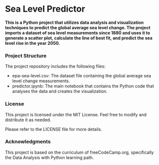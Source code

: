 # Sea Level Predictor

**This is a Python project that utilizes data analysis and visualization techniques to predict the global average sea level change. The project imports a dataset of sea level measurements since 1880 and uses it to generate a scatter plot, calculate the line of best fit, and predict the sea level rise in the year 2050.**

### Project Structure

The project repository includes the following files:


- epa-sea-level.csv: The dataset file containing the global average sea level change measurements.
- predictor.ipynb: The main notebook that contains the Python code that analyses the data and creates the visualization.

### License

This project is licensed under the MIT License. Feel free to modify and distribute it as needed.

Please refer to the LICENSE file for more details.

### Acknowledgments

This project is based on the curriculum of freeCodeCamp.org, specifically the Data Analysis with Python learning path.

